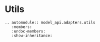 # Utils

```{eval-rst}
.. automodule:: model_api.adapters.utils
   :members:
   :undoc-members:
   :show-inheritance:
```

